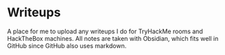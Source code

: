 # Writeups

A place for me to upload any writeups I do for TryHackMe rooms and HackTheBox machines. All notes are taken with Obsidian, which fits well in GitHub since GitHub also uses markdown.
